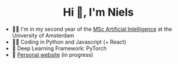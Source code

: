 <h1 align="center">Hi 👋, I'm Niels</h1>

- 👨‍🎓 I'm in my second year of the [MSc Artificial Intelligence](https://www.uva.nl/en/programmes/masters/artificial-intelligence/artificial-intelligence.html?origin=5BOaRAofTjCccATraJp2XA) at the University of Amsterdam
- 👨‍💻 Coding in Python and Javascript (+ React)
- 🧠 Deep Learning Framework: PyTorch
- 🚀 [Personal website](https://nsombekke.nl) (in progress)
